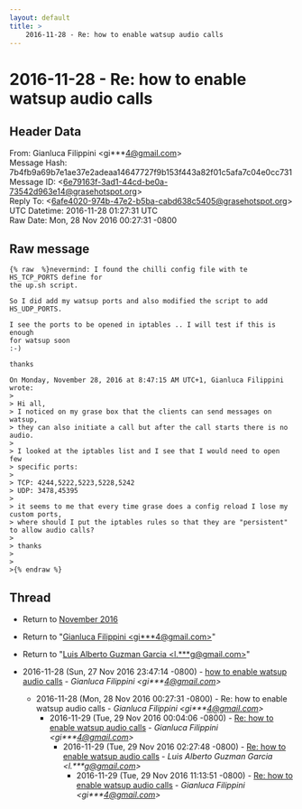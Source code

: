 ```yaml
---
layout: default
title: >
    2016-11-28 - Re: how to enable watsup audio calls
---
```


# 2016-11-28 - Re: how to enable watsup audio calls

## Header Data

From: Gianluca Filippini \<gi***4@gmail.com\><br>
Message Hash: 7b4fb9a69b7e1ae37e2adeaa14647727f9b153f443a82f01c5afa7c04e0cc731<br>
Message ID: \<6e79163f-3ad1-44cd-be0a-73542d963e14@grasehotspot.org\><br>
Reply To: \<6afe4020-974b-47e2-b5ba-cabd638c5405@grasehotspot.org\><br>
UTC Datetime: 2016-11-28 01:27:31 UTC<br>
Raw Date: Mon, 28 Nov 2016 00:27:31 -0800<br>

## Raw message

```
{% raw  %}nevermind: I found the chilli config file with te HS_TCP_PORTS define for 
the up.sh script.

So I did add my watsup ports and also modified the script to add 
HS_UDP_PORTS.

I see the ports to be opened in iptables .. I will test if this is enough 
for watsup soon
:-)

thanks

On Monday, November 28, 2016 at 8:47:15 AM UTC+1, Gianluca Filippini wrote:
>
> Hi all,
> I noticed on my grase box that the clients can send messages on watsup, 
> they can also initiate a call but after the call starts there is no audio.
>
> I looked at the iptables list and I see that I would need to open few 
> specific ports:
>
> TCP: 4244,5222,5223,5228,5242
> UDP: 3478,45395
>
> it seems to me that every time grase does a config reload I lose my custom ports,
> where should I put the iptables rules so that they are "persistent" to allow audio calls?
>
> thanks
>
>
>{% endraw %}
```

## Thread

+ Return to [November 2016](/archive/2016/11)

+ Return to "[Gianluca Filippini <gi***4<span>@</span>gmail.com>](/authors/gi___4_at_gmail_com)"
+ Return to "[Luis Alberto Guzman Garcia <l.***g<span>@</span>gmail.com>](/authors/l____g_at_gmail_com)"

+ 2016-11-28 (Sun, 27 Nov 2016 23:47:14 -0800) - [how to enable watsup audio calls](/archive/2016/11/8f4c39e98a7c75f56238ddae765f167172892db49417077f887edcbdb2f4a3b0) - _Gianluca Filippini \<gi***4@gmail.com\>_
  + 2016-11-28 (Mon, 28 Nov 2016 00:27:31 -0800) - Re: how to enable watsup audio calls - _Gianluca Filippini \<gi***4@gmail.com\>_
    + 2016-11-29 (Tue, 29 Nov 2016 00:04:06 -0800) - [Re: how to enable watsup audio calls](/archive/2016/11/cb95b5bc988bb18537f9b4f5bad2db09731d7e999b05e15bc3e9477775e4810e) - _Gianluca Filippini \<gi***4@gmail.com\>_
      + 2016-11-29 (Tue, 29 Nov 2016 02:27:48 -0800) - [Re: how to enable watsup audio calls](/archive/2016/11/2908d8dc663f0c09dd75c13befce76501b2cebdd9259a3a809708607bf9a14dc) - _Luis Alberto Guzman Garcia \<l.***g@gmail.com\>_
        + 2016-11-29 (Tue, 29 Nov 2016 11:13:51 -0800) - [Re: how to enable watsup audio calls](/archive/2016/11/53ff60ebef4dff1bcea6c29c8151ef652278de7604431bc39f5928613543a397) - _Gianluca Filippini \<gi***4@gmail.com\>_


